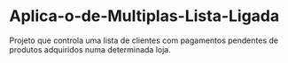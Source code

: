 # Aplica-o-de-Multiplas-Lista-Ligada
Projeto que controla uma lista de clientes com pagamentos pendentes de produtos adquiridos numa determinada loja.  
